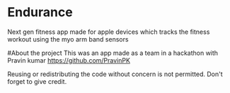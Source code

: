 # Endurance
Next gen fitness app made for apple devices which tracks the fitness workout using the myo arm band sensors

#About the project
This was an app made as a team in a hackathon with Pravin kumar <https://github.com/PravinPK>

Reusing or redistributing the code without concern is not permitted.
Don't forget to give credit.
